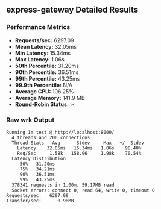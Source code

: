 ## express-gateway Detailed Results

### Performance Metrics
- **Requests/sec:** 6297.09
- **Mean Latency:** 32.05ms
- **Min Latency:** 15.34ms
- **Max Latency:** 1.06s
- **50th Percentile:** 31.20ms
- **90th Percentile:** 36.51ms
- **99th Percentile:** 43.25ms
- **99.9th Percentile:** N/A
- **Average CPU:** 106.25%
- **Average Memory:** 141.9 MB
- **Round-Robin Status:** ✓

### Raw wrk Output
```
Running 1m test @ http://localhost:8000/
  4 threads and 200 connections
  Thread Stats   Avg      Stdev     Max   +/- Stdev
    Latency    32.05ms   15.34ms   1.06s    98.40%
    Req/Sec     1.58k   158.96     1.98k    70.54%
  Latency Distribution
     50%   31.20ms
     75%   34.21ms
     90%   36.51ms
     99%   43.25ms
  378341 requests in 1.00m, 59.17MB read
  Socket errors: connect 0, read 64, write 0, timeout 0
Requests/sec:   6297.09
Transfer/sec:      0.98MB
```
